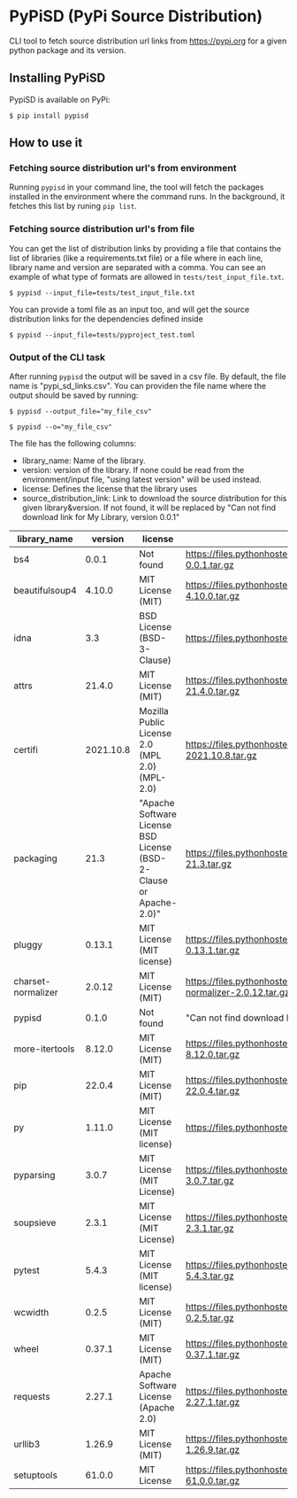 # PyPiSD (PyPi Source Distribution)

CLI tool to fetch source distribution url links from https://pypi.org for a given python package and its version.

## Installing PyPiSD

PypiSD is available on PyPi:

```
$ pip install pypisd
```

## How to use it

### Fetching source distribution url's from environment

Running `pypisd` in your command line, the tool will fetch the packages installed in the environment where the command runs. In the background, it fetches this list by runing `pip list`.

### Fetching source distribution url's from file
You can get the list of distribution links by providing a file that contains the list of libraries (like a requirements.txt file) or a file where in each line, library name and version are separated with a comma. You can see an example of what type of formats are allowed in `tests/test_input_file.txt`.

```
$ pypisd --input_file=tests/test_input_file.txt
```

You can provide a toml file as an input too, and will get the source distribution links for the dependencies defined inside

```
$ pypisd --input_file=tests/pyproject_test.toml
```

### Output of the CLI task

After running `pypisd` the output will be saved in a csv file. By default, the file name is "pypi_sd_links.csv".
You can providen the file name where the output should be saved by running:

```
$ pypisd --output_file="my_file_csv"
```

```
$ pypisd --o="my_file_csv"
```


The file has the following columns:

- library_name: Name of the library.
- version: version of the library. If none could be read from the environment/input file, "using latest version" will be used instead.
- license: Defines the license that the library uses
- source_distribution_link: Link to download the source distribution for this given library&version. If not found, it will be replaced by "Can not find download link for My Library, version 0.0.1"


| library_name      | version | license | source_distribution_link |
| ----------- | ----------- | ----------- | ----------- |
|bs4 | 0.0.1 | Not found| https://files.pythonhosted.org/packages/10/ed/7e8b97591f6f456174139ec089c769f89a94a1a4025fe967691de971f314/bs4-0.0.1.tar.gz |
|beautifulsoup4|4.10.0|MIT License (MIT)|https://files.pythonhosted.org/packages/a1/69/daeee6d8f22c997e522cdbeb59641c4d31ab120aba0f2c799500f7456b7e/beautifulsoup4-4.10.0.tar.gz
idna|3.3|BSD License (BSD-3-Clause)|https://files.pythonhosted.org/packages/62/08/e3fc7c8161090f742f504f40b1bccbfc544d4a4e09eb774bf40aafce5436/idna-3.3.tar.gz|
|attrs|21.4.0|MIT License (MIT)|https://files.pythonhosted.org/packages/d7/77/ebb15fc26d0f815839ecd897b919ed6d85c050feeb83e100e020df9153d2/attrs-21.4.0.tar.gz|
|certifi|2021.10.8|Mozilla Public License 2.0 (MPL 2.0) (MPL-2.0)|https://files.pythonhosted.org/packages/6c/ae/d26450834f0acc9e3d1f74508da6df1551ceab6c2ce0766a593362d6d57f/certifi-2021.10.8.tar.gz|
|packaging|21.3|"Apache Software License BSD License (BSD-2-Clause or Apache-2.0)"|https://files.pythonhosted.org/packages/df/9e/d1a7217f69310c1db8fdf8ab396229f55a699ce34a203691794c5d1cad0c/packaging-21.3.tar.gz|
|pluggy|0.13.1|MIT License (MIT license)|https://files.pythonhosted.org/packages/f8/04/7a8542bed4b16a65c2714bf76cf5a0b026157da7f75e87cc88774aa10b14/pluggy-0.13.1.tar.gz|
|charset-normalizer|2.0.12|MIT License (MIT)|https://files.pythonhosted.org/packages/56/31/7bcaf657fafb3c6db8c787a865434290b726653c912085fbd371e9b92e1c/charset-normalizer-2.0.12.tar.gz|
|pypisd|0.1.0|Not found|"Can not find download link for pypisd, version 0.1.0"|
|more-itertools|8.12.0|MIT License (MIT)|https://files.pythonhosted.org/packages/dc/b5/c216ffeace7b89b7387fe08e1b39a07c6da38ea82c60e2e630dd5883813b/more-itertools-8.12.0.tar.gz|
|pip|22.0.4|MIT License (MIT)|https://files.pythonhosted.org/packages/33/c9/e2164122d365d8f823213a53970fa3005eb16218edcfc56ca24cb6deba2b/pip-22.0.4.tar.gz|
|py|1.11.0|MIT License (MIT license)|https://files.pythonhosted.org/packages/98/ff/fec109ceb715d2a6b4c4a85a61af3b40c723a961e8828319fbcb15b868dc/py-1.11.0.tar.gz|
|pyparsing|3.0.7|MIT License (MIT License)|https://files.pythonhosted.org/packages/d6/60/9bed18f43275b34198eb9720d4c1238c68b3755620d20df0afd89424d32b/pyparsing-3.0.7.tar.gz|
|soupsieve|2.3.1|MIT License (MIT License)|https://files.pythonhosted.org/packages/e1/25/a3005eedafb34e1258458e8a4b94900a60a41a2b4e459e0e19631648a2a0/soupsieve-2.3.1.tar.gz|
|pytest|5.4.3|MIT License (MIT license)|https://files.pythonhosted.org/packages/8f/c4/e4a645f8a3d6c6993cb3934ee593e705947dfafad4ca5148b9a0fde7359c/pytest-5.4.3.tar.gz|
|wcwidth|0.2.5|MIT License (MIT)|https://files.pythonhosted.org/packages/89/38/459b727c381504f361832b9e5ace19966de1a235d73cdbdea91c771a1155/wcwidth-0.2.5.tar.gz|
|wheel|0.37.1|MIT License (MIT)|https://files.pythonhosted.org/packages/c0/6c/9f840c2e55b67b90745af06a540964b73589256cb10cc10057c87ac78fc2/wheel-0.37.1.tar.gz|
|requests|2.27.1|Apache Software License (Apache 2.0)|https://files.pythonhosted.org/packages/60/f3/26ff3767f099b73e0efa138a9998da67890793bfa475d8278f84a30fec77/requests-2.27.1.tar.gz|
|urllib3|1.26.9|MIT License (MIT)|https://files.pythonhosted.org/packages/1b/a5/4eab74853625505725cefdf168f48661b2cd04e7843ab836f3f63abf81da/urllib3-1.26.9.tar.gz|
|setuptools|61.0.0|MIT License|https://files.pythonhosted.org/packages/cf/68/bc4babfa1f0853d9164ed8f9fc97e3cc8293fa6e77277fb1a72b4de75ba5/setuptools-61.0.0.tar.gz|
